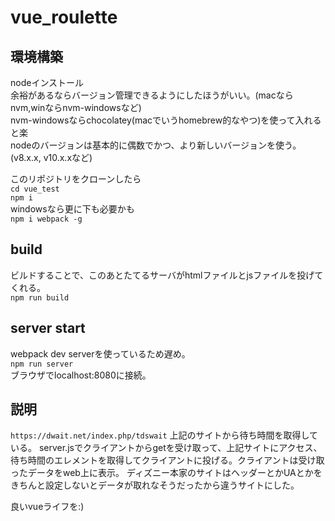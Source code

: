 # vue_roulette

## 環境構築
nodeインストール  
余裕があるならバージョン管理できるようにしたほうがいい。(macならnvm,winならnvm-windowsなど)  
nvm-windowsならchocolatey(macでいうhomebrew的なやつ)を使って入れると楽  
nodeのバージョンは基本的に偶数でかつ、より新しいバージョンを使う。(v8.x.x, v10.x.xなど)  
  
このリポジトリをクローンしたら  
```cd vue_test```  
```npm i```  
windowsなら更に下も必要かも  
```npm i webpack -g``` 

## build  
ビルドすることで、このあとたてるサーバがhtmlファイルとjsファイルを投げてくれる。  
```npm run build```
  
## server start  
webpack dev serverを使っているため遅め。  
```npm run server```  
ブラウザでlocalhost:8080に接続。

## 説明
```https://dwait.net/index.php/tdswait```
上記のサイトから待ち時間を取得している。
server.jsでクライアントからgetを受け取って、上記サイトにアクセス、待ち時間のエレメントを取得してクライアントに投げる。クライアントは受け取ったデータをweb上に表示。
ディズニー本家のサイトはヘッダーとかUAとかをきちんと設定しないとデータが取れなそうだったから違うサイトにした。
  
良いvueライフを:)